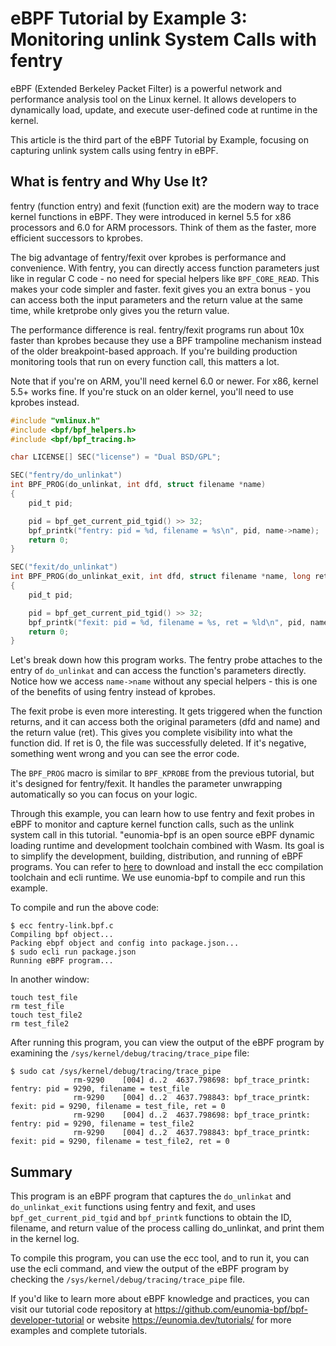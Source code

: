 # eBPF Tutorial by Example 3: Monitoring unlink System Calls with fentry

eBPF (Extended Berkeley Packet Filter) is a powerful network and performance analysis tool on the Linux kernel. It allows developers to dynamically load, update, and execute user-defined code at runtime in the kernel.

This article is the third part of the eBPF Tutorial by Example, focusing on capturing unlink system calls using fentry in eBPF.

## What is fentry and Why Use It?

fentry (function entry) and fexit (function exit) are the modern way to trace kernel functions in eBPF. They were introduced in kernel 5.5 for x86 processors and 6.0 for ARM processors. Think of them as the faster, more efficient successors to kprobes.

The big advantage of fentry/fexit over kprobes is performance and convenience. With fentry, you can directly access function parameters just like in regular C code - no need for special helpers like `BPF_CORE_READ`. This makes your code simpler and faster. fexit gives you an extra bonus - you can access both the input parameters and the return value at the same time, while kretprobe only gives you the return value.

The performance difference is real. fentry/fexit programs run about 10x faster than kprobes because they use a BPF trampoline mechanism instead of the older breakpoint-based approach. If you're building production monitoring tools that run on every function call, this matters a lot.

Note that if you're on ARM, you'll need kernel 6.0 or newer. For x86, kernel 5.5+ works fine. If you're stuck on an older kernel, you'll need to use kprobes instead.





```c
#include "vmlinux.h"
#include <bpf/bpf_helpers.h>
#include <bpf/bpf_tracing.h>

char LICENSE[] SEC("license") = "Dual BSD/GPL";

SEC("fentry/do_unlinkat")
int BPF_PROG(do_unlinkat, int dfd, struct filename *name)
{
    pid_t pid;

    pid = bpf_get_current_pid_tgid() >> 32;
    bpf_printk("fentry: pid = %d, filename = %s\n", pid, name->name);
    return 0;
}

SEC("fexit/do_unlinkat")
int BPF_PROG(do_unlinkat_exit, int dfd, struct filename *name, long ret)
{
    pid_t pid;

    pid = bpf_get_current_pid_tgid() >> 32;
    bpf_printk("fexit: pid = %d, filename = %s, ret = %ld\n", pid, name->name, ret);
    return 0;
}
```

Let's break down how this program works. The fentry probe attaches to the entry of `do_unlinkat` and can access the function's parameters directly. Notice how we access `name->name` without any special helpers - this is one of the benefits of using fentry instead of kprobes.

The fexit probe is even more interesting. It gets triggered when the function returns, and it can access both the original parameters (dfd and name) and the return value (ret). This gives you complete visibility into what the function did. If ret is 0, the file was successfully deleted. If it's negative, something went wrong and you can see the error code.

The `BPF_PROG` macro is similar to `BPF_KPROBE` from the previous tutorial, but it's designed for fentry/fexit. It handles the parameter unwrapping automatically so you can focus on your logic.

Through this example, you can learn how to use fentry and fexit probes in eBPF to monitor and capture kernel function calls, such as the unlink system call in this tutorial. "eunomia-bpf is an open source eBPF dynamic loading runtime and development toolchain combined with Wasm. Its goal is to simplify the development, building, distribution, and running of eBPF programs. You can refer to [here](https://github.com/eunomia-bpf/eunomia-bpf) to download and install the ecc compilation toolchain and ecli runtime. We use eunomia-bpf to compile and run this example.

To compile and run the above code:

```console
$ ecc fentry-link.bpf.c
Compiling bpf object...
Packing ebpf object and config into package.json...
$ sudo ecli run package.json
Running eBPF program...
```

In another window:

```shell
touch test_file
rm test_file
touch test_file2
rm test_file2
```

After running this program, you can view the output of the eBPF program by examining the `/sys/kernel/debug/tracing/trace_pipe` file:

```console
$ sudo cat /sys/kernel/debug/tracing/trace_pipe
              rm-9290    [004] d..2  4637.798698: bpf_trace_printk: fentry: pid = 9290, filename = test_file
              rm-9290    [004] d..2  4637.798843: bpf_trace_printk: fexit: pid = 9290, filename = test_file, ret = 0
              rm-9290    [004] d..2  4637.798698: bpf_trace_printk: fentry: pid = 9290, filename = test_file2
              rm-9290    [004] d..2  4637.798843: bpf_trace_printk: fexit: pid = 9290, filename = test_file2, ret = 0
```

## Summary

This program is an eBPF program that captures the `do_unlinkat` and `do_unlinkat_exit` functions using fentry and fexit, and uses `bpf_get_current_pid_tgid` and `bpf_printk` functions to obtain the ID, filename, and return value of the process calling do_unlinkat, and print them in the kernel log.

To compile this program, you can use the ecc tool, and to run it, you can use the ecli command, and view the output of the eBPF program by checking the `/sys/kernel/debug/tracing/trace_pipe` file.

If you'd like to learn more about eBPF knowledge and practices, you can visit our tutorial code repository at <https://github.com/eunomia-bpf/bpf-developer-tutorial> or website <https://eunomia.dev/tutorials/> for more examples and complete tutorials.
